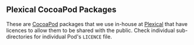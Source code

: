 ## Plexical CocoaPod Packages

These are [CocoaPod](http://cocoapods.org/) packages that we use
in-house at [Plexical](http://www.plexical.com/) that have licences to
allow them to be shared with the public. Check individual
sub-directories for individual Pod's `LICENCE` file.
